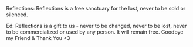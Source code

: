 Reflections: Reflections is a free sanctuary for the lost, never to be sold or silenced.

Ed: Reflections is a gift to us - never to be changed, never to be lost, never to be commercialized or used by any person. It will remain free. Goodbye my Friend & Thank You <3
